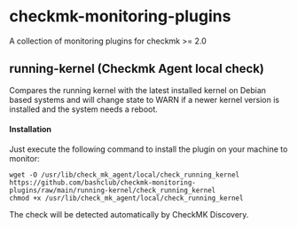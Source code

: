 # checkmk-monitoring-plugins
A collection of monitoring plugins for checkmk >= 2.0

## running-kernel (Checkmk Agent local check)
Compares the running kernel with the latest installed kernel on Debian based systems and will change state to WARN if a newer kernel version is installed and the system needs a reboot.

#### Installation
Just execute the following command to install the plugin on your machine to monitor:
```
wget -O /usr/lib/check_mk_agent/local/check_running_kernel https://github.com/bashclub/checkmk-monitoring-plugins/raw/main/running-kernel/check_running_kernel
chmod +x /usr/lib/check_mk_agent/local/check_running_kernel
```
The check will be detected automatically by CheckMK Discovery.

